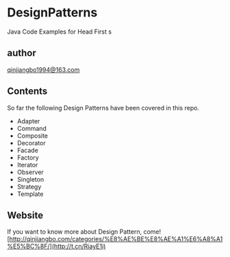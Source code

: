 # DesignPatterns
Java Code Examples for Head First s
## author
qinjiangbo1994@163.com

## Contents
So far the following Design Patterns have been covered in this repo.

- Adapter 
- Command 
- Composite 
- Decorator 
- Facade 
- Factory 
- Iterator 
- Observer 
- Singleton 
- Strategy
- Template

## Website
If you want to know more about Design Pattern, come!
[http://qinjiangbo.com/categories/%E8%AE%BE%E8%AE%A1%E6%A8%A1%E5%BC%8F/](http://t.cn/RiayE1i)

